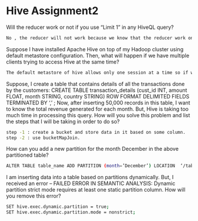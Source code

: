 # Hive Assignment2
Will the reducer work or not if you use “Limit 1” in any HiveQL query?
```bash
No , the reducer will not work because we know that the reducer work only if there is any group by or join or agg. function exists in the query.
```

Suppose I have installed Apache Hive on top of my Hadoop cluster using default metastore configuration. Then, what will happen if we have multiple clients trying to access Hive at the same time? 
```bash
The default metastore of hive allows only one session at a time so if we have multiple clients trying to access the hive they will get an error.
```
Suppose, I create a table that contains details of all the transactions done by the customers: CREATE TABLE transaction_details (cust_id INT, amount FLOAT, month STRING, country STRING) ROW FORMAT DELIMITED FIELDS TERMINATED BY ‘,’ ;
Now, after inserting 50,000 records in this table, I want to know the total revenue generated for each month. But, Hive is taking too much time in processing this query. How will you solve this problem and list the steps that I will be taking in order to do so?

```bash
step -1 : create a bucket and store data in it based on some column.
step -2 : use bucketMapJoin.
```



How can you add a new partition for the month December in the above partitioned table?
```bash
ALTER TABLE table_name ADD PARTITION (month=’December’) LOCATION  ‘/table_name’;
```

I am inserting data into a table based on partitions dynamically. But, I received an error – FAILED ERROR IN SEMANTIC ANALYSIS: Dynamic partition strict 
mode requires at least one static partition column. How will you remove this error?
```bash
SET hive.exec.dynamic.partition = true;
SET hive.exec.dynamic.partition.mode = nonstrict;
```
